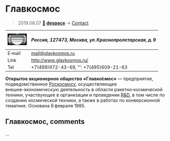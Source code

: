 # Главкосмос
> 2019.08.07 **[🚀](../index/index.md) [despace](index.md)** → [Contact](contact.md)

|[![](f/contact/g/glavkosmos_logo1_thumb.jpg)](f/contact/g/glavkosmos_logo1.png)|*Россия, 127473, Москва, ул. Краснопролетарская, д. 9*|
|:--|:--|
|E‑mail|<mail@glavkosmos.ru>|
|Link|<http://www.glavkosmos.ru/>|
|Tel|+7(499)972-43-69, ℻: +7(495)609-21-63|

**Открытое акционерное общество «Главко́смос»** — предприятие, подведомственное [Роскосмосу](роскосмос.md), осуществляющее внешне‑экономическую деятельность в области ракетно‑космической техники, участвующее в организации и проведении [R&D](rnd.md), в том числе по созданию космической техники, а также в работах по конверсионной тематике. Основана 6 февраля 1985.


<p style="page-break-after:always"> </p>

## Главкосмос, comments

…

